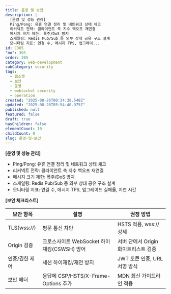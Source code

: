 ```yaml
---
title: 운영 및 보안
description: |-
  [운영 및 성능 관리]
  Ping/Pong: 유휴 연결 정리 및 네트워크 상태 체크
  리커넥트 전략: 클라이언트 측 지수 백오프 재연결
  메시지 크기 제한: 폭주/DoS 방지
  스케일링: Redis Pub/Sub 등 외부 상태 공유 구조 설계
  모니터링 지표: 연결 수, 메시지 TPS, 업그레이...
id: C305
"no": 305
order: 305
category: web-development
subCategory: security
tags:
  - 웹소켓
  - 보안
  - 운영
  - websocket security
  - operation
created: "2025-08-26T00:34:38.548Z"
updated: "2025-08-26T05:54:40.975Z"
published: null
featured: false
draft: true
hasChildren: false
elementCount: 10
childCount: 0
slug: 운영-및-보안
---
```


**[운영 및 성능 관리]**

- Ping/Pong: 유휴 연결 정리 및 네트워크 상태 체크
- 리커넥트 전략: 클라이언트 측 지수 백오프 재연결
- 메시지 크기 제한: 폭주/DoS 방지
- 스케일링: Redis Pub/Sub 등 외부 상태 공유 구조 설계
- 모니터링 지표: 연결 수, 메시지 TPS, 업그레이드 실패율, 지연 시간


**[보안 체크리스트]**

| **보안 항목** | **설명** | **권장 방법** |
| --- | --- | --- |
| TLS(wss://) | 평문 통신 차단 | HSTS 적용, wss:// 강제 |
| Origin 검증 | 크로스사이트 WebSocket 하이재킹(CSWSH) 방어 | 서버 단에서 Origin 화이트리스트 검증 |
| 인증/권한 제어 | 세션 하이재킹/재연 방지 | JWT 토큰 인증, URL 서명 방식 |
| 보안 헤더 | 응답에 CSP/HSTS/X-Frame-Options 추가 | MDN 최신 가이드라인 적용 |
